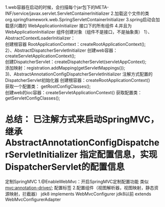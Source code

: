 1.web容器在启动的时候，会扫描每个jar包下的META-INF/service/javax.servlet.ServletContainerInitializer
2.加载这个文件的类 org.springframework.web.SpringServletContainerInitializer
3.spring启动会加载感兴趣的 WebApplicationInitializer 接口下的所有组件
4.并且为 WebApplicationInitializer 组件创建对象（组件不是接口，不是抽象类）
    1）、AbstractContextLoaderInitializer：  
        创建根容器 RootApplicationContext：createRootApplicationContext();     
    2）、AbstractDispatcherServletInitializer
        创建web容器：createServletApplicationContext();  
        创建DispatcherServlet：createDispatcherServlet(servletAppContext);    
        添加映射：registration.addMapping(getServletMappings());  
    3)、AbstractAnnotationConfigDispatcherServletInitializer     注解方式配置的DispatcherServlet初始化器
        创建根容器：createRootApplicationContext()     
        获取一个配置类： getRootConfigClasses();       
        创建web的ioc容器：createServletApplicationContext()
            获取配置类：getServletConfigClasses();
            
总结：
    已注解方式来启动SpringMVC，继承 AbstractAnnotationConfigDispatcherServletInitializer
    指定配置信息，实现DispatcherServlet的配置信息
===================================
定制SpringMVC
1.@EnableWebMvc：开启SpringMVC定制配置功能 类似 <mvc:annotation-driver/>; 配置标签
2.配置组件（视图解析器，视图映射，静态资源映射，拦截器）
    jdk8 implements WebMvcConfigurer
    jdk8以前 extends WebMvcConfigurerAdapter